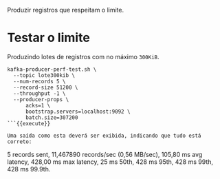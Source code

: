Produzir registros que respeitam o limite. 

# Testar o limite

Produzindo lotes de registros com no máximo `300KiB`.

```
kafka-producer-perf-test.sh \
  --topic lote300kib \
  --num-records 5 \
  --record-size 51200 \
  --throughput -1 \
  --producer-props \
      acks=1 \
      bootstrap.servers=localhost:9092 \
      batch.size=307200
```{{execute}}

Uma saída como esta deverá ser exibida, indicando que tudo está correto:

```
5 records sent, 11,467890 records/sec (0,56 MB/sec), 105,80 ms avg latency, 428,00 ms max latency, 25 ms 50th, 428 ms 95th, 428 ms 99th, 428 ms 99.9th.
```
